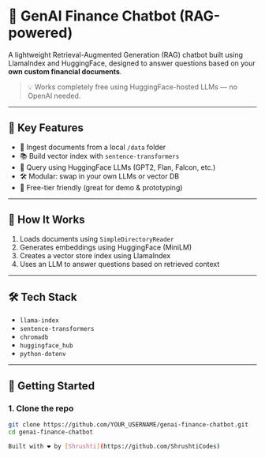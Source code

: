 # 🧠 GenAI Finance Chatbot (RAG-powered)

A lightweight Retrieval-Augmented Generation (RAG) chatbot built using LlamaIndex and HuggingFace, designed to answer questions based on your **own custom financial documents**.

> 💡 Works completely free using HuggingFace-hosted LLMs — no OpenAI needed.

---

## 📌 Key Features

- 🧾 Ingest documents from a local `/data` folder
- 📚 Build vector index with `sentence-transformers`
- 💬 Query using HuggingFace LLMs (GPT2, Flan, Falcon, etc.)
- 🛠️ Modular: swap in your own LLMs or vector DB
- 🧃 Free-tier friendly (great for demo & prototyping)

---

## 🧠 How It Works

1. Loads documents using `SimpleDirectoryReader`
2. Generates embeddings using HuggingFace (MiniLM)
3. Creates a vector store index using LlamaIndex
4. Uses an LLM to answer questions based on retrieved context

---

## 🛠 Tech Stack

- `llama-index`
- `sentence-transformers`
- `chromadb`
- `huggingface_hub`
- `python-dotenv`

---

## 🚀 Getting Started

### 1. Clone the repo

```bash
git clone https://github.com/YOUR_USERNAME/genai-finance-chatbot.git
cd genai-finance-chatbot

Built with ❤️ by [Shrushti](https://github.com/ShrushtiCodes)
